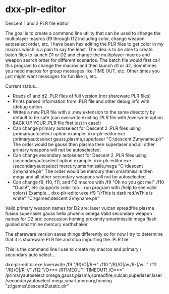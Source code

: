 # dxx-plr-editor
Descent 1 and 2 PLR file editor

The goal is to create a command line utility that can be used to change the multiplayer macros
(f9 through f12 including color, change weapon autoselect order, etc.  I have been hex editing
the PLR files to get color in my macros which is a pain to say the least.  The idea is to be able
to create batch files to launch D1 or D2 and change the multiplayer macros and weapon search order for
different scenarios.  The batch file would first call this program to change the macros and then
launch d1 or d2.  Sometimes you need macros for group messages like TIME OUT, etc.  Other times
you just might want messages for fun like :), etc.

Current status...

- Reads d1 and d2 .PLR files of full version (not shareware PLR files)
- Prints parsed information from .PLR file and other debug info with /debug option
- Writes a new PLR file with a .new extension to the same directory by default to be safe
   (can overwrite existing .PLR file with /overwrite option   BACK UP YOUR .PLR file first just in case!)
- Can change primary autoselect for Descent 2 .PLR files using /primaryautoselect option
   example:  dxx-plr-editor.exe /primaryautoselect gauss,plasma,superlaser "C:\descent 2\myname.plr"
                    The order would be gauss then plasma then superlaser and all other primary
					weapons will not be autoselected.
- Can change secondary autoselect for Descent 2 .PLR files using /secondaryautoselect option
   example:  dxx-plr-editor.exe /secondaryautoselect mercury,smartmissile,mega "C:\descent 2\myname.plr"
                    The order would be mercury then smartmissile then mega and all other secondary
					weapons will not be autoselected.
- Can change f9, f10, f11, and f12 macros with /f9 "Oh no you got me!" /f10 "Ouch!", etc
   (supports color too... run program with /help to see valid colors)
   Example...  dxx-plr-editor.exe /f9 "/rThis is dark red/wThis is white" "C:\games\descent 2\myname.plr"
   
Valid primary weapon names for D2 are:
    laser vulcan spreadfire plasma fusion superlaser gauss helix phoenix omega
Valid secondary weapon names for D2 are:
    concussion homing proximity smartmissile mega flash guided smartmine mercury earthshaker
	
The shareware version saves things differently so for now I try to
determine that it is shareware PLR file and stop importing the .PLR file.

This is the command line I use to create my macros and primary / secondary auto select...

dxx-plr-editor.exe /overwrite /f9 "/R}/O|/R->" /f10 "/R}/O|/w./R-(/w..." /f11 "/R}/O|/R-//" /f12 "/O*** /RTIMEOUT! TIMEOUT! /O***" /primaryautoselect omega,gauss,plasma,spreadfire,vulcan,superlaser,laser /secondaryautoselect mega,smart,mercury,homing "z:\games\descent2\static.plr"


